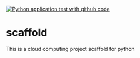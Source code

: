 [![Python application test with github code](https://github.com/danielpeter98/scaffold/actions/workflows/main.yml/badge.svg)](https://github.com/danielpeter98/scaffold/actions/workflows/main.yml)

# scaffold
This is a cloud computing project scaffold for python
